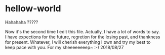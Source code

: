 # hellow-world
Hahahaha
?????

Now it's the second time I edit this file.
Actually, I have a lot of words to say.
I have expections for the future, regretion for the losing past, and thankness for present.
Whatever, I will cherish everything I own and try my best to keep pace with you.
For my sheeeeeeeep~  :-)
          2018/08/27
